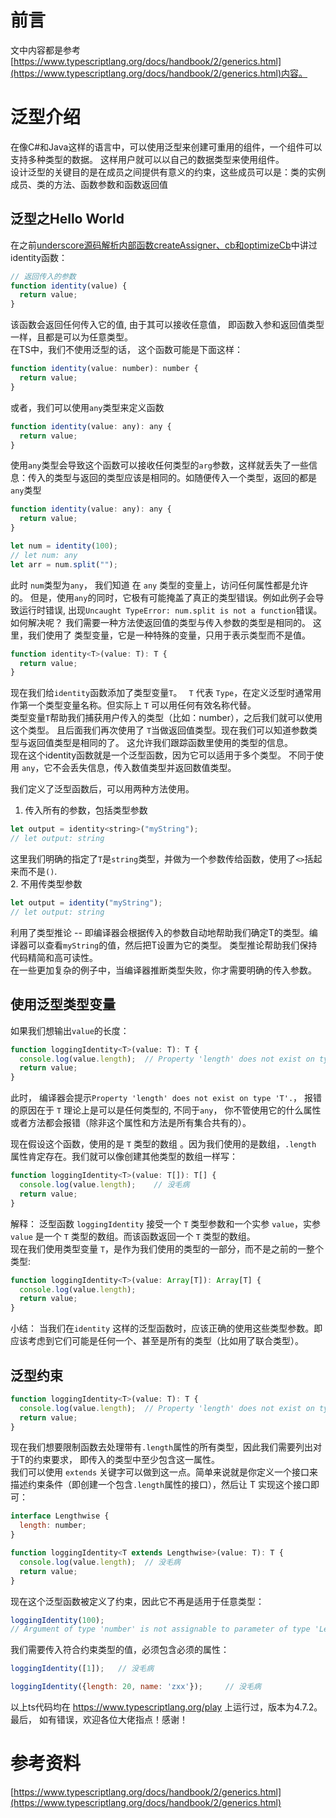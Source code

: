 # 前言    
文中内容都是参考[https://www.typescriptlang.org/docs/handbook/2/generics.html](https://www.typescriptlang.org/docs/handbook/2/generics.html)内容。

# 泛型介绍 
在像C#和Java这样的语言中，可以使用泛型来创建可重用的组件，一个组件可以支持多种类型的数据。 这样用户就可以以自己的数据类型来使用组件。  
设计泛型的关键目的是在成员之间提供有意义的约束，这些成员可以是：类的实例成员、类的方法、函数参数和函数返回值  
## 泛型之Hello World 
在之前[underscore源码解析内部函数createAssigner、cb和optimizeCb](https://juejin.cn/post/7056653561484017700#heading-10)中讲过identity函数：  
```js
// 返回传入的参数
function identity(value) {
  return value;
}
```
该函数会返回任何传入它的值, 由于其可以接收任意值， 即函数入参和返回值类型一样，且都是可以为任意类型。  
在TS中，我们不使用泛型的话， 这个函数可能是下面这样：  
```js
function identity(value: number): number {
  return value;
}
```
或者，我们可以使用`any`类型来定义函数 
```js
function identity(value: any): any {
  return value;
}
```
使用`any`类型会导致这个函数可以接收任何类型的`arg`参数，这样就丢失了一些信息：传入的类型与返回的类型应该是相同的。如随便传入一个类型，返回的都是`any`类型  
```js
function identity(value: any): any {
  return value;
}

let num = identity(100);
// let num: any
let arr = num.split("");
```
此时 `num`类型为`any`， 我们知道 在 `any` 类型的变量上，访问任何属性都是允许的。  但是，使用`any`的同时，它极有可能掩盖了真正的类型错误。例如此例子会导致运行时错误, 出现`Uncaught TypeError: num.split is not a function`错误。  
如何解决呢？ 我们需要一种方法使返回值的类型与传入参数的类型是相同的。 这里，我们使用了 类型变量，它是一种特殊的变量，只用于表示类型而不是值。
```js
function identity<T>(value: T): T {
  return value;
}
```
现在我们给`identity`函数添加了类型变量`T`。 ` T` 代表 `Type`，在定义泛型时通常用作第一个类型变量名称。但实际上 `T` 可以用任何有效名称代替。   
类型变量`T`帮助我们捕获用户传入的类型（比如：number），之后我们就可以使用这个类型。 且后面我们再次使用了 `T`当做返回值类型。现在我们可以知道参数类型与返回值类型是相同的了。 这允许我们跟踪函数里使用的类型的信息。  
现在这个identity函数就是一个泛型函数，因为它可以适用于多个类型。 不同于使用 `any`，它不会丢失信息，传入数值类型并返回数值类型。

我们定义了泛型函数后，可以用两种方法使用。  
1. 传入所有的参数，包括类型参数  
```js
let output = identity<string>("myString");
// let output: string
```
这里我们明确的指定了`T`是`string`类型，并做为一个参数传给函数，使用了`<>`括起来而不是`()`.  
2. 不用传类型参数  
```js
let output = identity("myString");
// let output: string
```
利用了类型推论 -- 即编译器会根据传入的参数自动地帮助我们确定T的类型。编译器可以查看`myString`的值，然后把T设置为它的类型。 类型推论帮助我们保持代码精简和高可读性。    
在一些更加复杂的例子中，当编译器推断类型失败，你才需要明确的传入参数。

## 使用泛型类型变量  
如果我们想输出`value`的长度： 
```js
function loggingIdentity<T>(value: T): T {
  console.log(value.length);  // Property 'length' does not exist on type 'T'.
  return value;
}
```  
此时， 编译器会提示`Property 'length' does not exist on type 'T'.`， 报错的原因在于 `T` 理论上是可以是任何类型的, 不同于`any`， 你不管使用它的什么属性或者方法都会报错（除非这个属性和方法是所有集合共有的）。  


现在假设这个函数，使用的是 `T` 类型的数组 。因为我们使用的是数组，`.length` 属性肯定存在。我们就可以像创建其他类型的数组一样写：  
```js
function loggingIdentity<T>(value: T[]): T[] {
  console.log(value.length);    // 没毛病
  return value;
}
```
解释： 泛型函数 `loggingIdentity` 接受一个 `T` 类型参数和一个实参 `value`，实参 `value` 是一个 `T` 类型的数组。而该函数返回一个 `T` 类型的数组。  
现在我们使用类型变量 `T`，是作为我们使用的类型的一部分，而不是之前的一整个类型:  
```js
function loggingIdentity<T>(value: Array[T]): Array[T] {
  console.log(value.length);     
  return value;
}
```
小结：  当我们在`identity` 这样的泛型函数时，应该正确的使用这些类型参数。即应该考虑到它们可能是任何一个、甚至是所有的类型（比如用了联合类型）。  

## 泛型约束  
```js
function loggingIdentity<T>(value: T): T {
  console.log(value.length);  // Property 'length' does not exist on type 'T'.
  return value;
}
``` 
现在我们想要限制函数去处理带有`.length`属性的所有类型，因此我们需要列出对于T的约束要求， 即传入的类型中至少包含这一属性。  
我们可以使用 `extends` 关键字可以做到这一点。简单来说就是你定义一个接口来描述约束条件（即创建一个包含`.length`属性的接口），然后让 T 实现这个接口即可： 
```js
interface Lengthwise {
  length: number;
}

function loggingIdentity<T extends Lengthwise>(value: T): T {
  console.log(value.length);  // 没毛病
  return value;
}
```  
现在这个泛型函数被定义了约束，因此它不再是适用于任意类型：
```js
loggingIdentity(100);
// Argument of type 'number' is not assignable to parameter of type 'Lengthwise'.
```
我们需要传入符合约束类型的值，必须包含必须的属性：
```js
loggingIdentity([1]);   // 没毛病

loggingIdentity({length: 20, name: 'zxx'});     // 没毛病
```

以上ts代码均在 https://www.typescriptlang.org/play 上运行过，版本为4.7.2。  
最后， 如有错误，欢迎各位大佬指点！感谢！ 


# 参考资料  
[https://www.typescriptlang.org/docs/handbook/2/generics.html](https://www.typescriptlang.org/docs/handbook/2/generics.html)